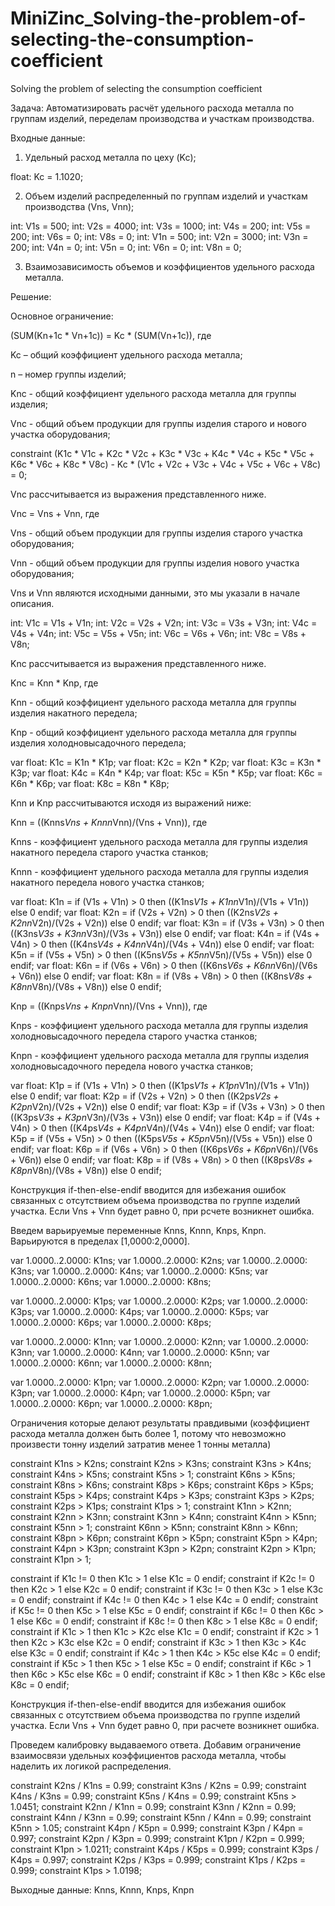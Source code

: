 # MiniZinc_Solving-the-problem-of-selecting-the-consumption-coefficient
Solving the problem of selecting the consumption coefficient

Задача: Автоматизировать расчёт удельного расхода металла по группам изделий, переделам производства и участкам производства.

Входные данные: 

1) Удельный расход металла по цеху (Kc);

float: Kc = 1.1020;

2) Объем изделий распределенный по группам изделий и участкам производства (Vns, Vnn);

int: V1s = 500;
int: V2s = 4000;
int: V3s = 1000;
int: V4s = 200;
int: V5s = 200;
int: V6s = 0;
int: V8s = 0;
int: V1n = 500;
int: V2n = 3000;
int: V3n = 200;
int: V4n = 0;
int: V5n = 0;
int: V6n = 0;
int: V8n = 0;

3) Взаимозависимость объемов и коэффициентов удельного расхода металла.

Решение:

Основное ограничение:

(SUM(Kn+1c * Vn+1c)) = Kc * (SUM(Vn+1c)), где

Kc – общий коэффициент удельного расхода металла;

n – номер группы изделий;

Knc - общий коэффициент удельного расхода металла для группы изделия;

Vnc - общий объем продукции для группы изделия старого и нового участка оборудования;

constraint (K1c * V1c + K2c * V2c + K3c * V3c + K4c * V4c + K5c * V5c + K6c * V6c + K8c * V8c) - Kc * (V1c + V2c + V3c + V4c + V5c + V6c + V8c) = 0;

Vnc рассчитывается из выражения представленного ниже.

Vnc = Vns + Vnn, где

Vns - общий объем продукции для группы изделия старого участка оборудования;

Vnn - общий объем продукции для группы изделия нового участка оборудования;

Vns и Vnn являются исходными данными, это мы указали в начале описания.

int: V1c = V1s + V1n;
int: V2c = V2s + V2n;
int: V3c = V3s + V3n;
int: V4c = V4s + V4n;
int: V5c = V5s + V5n;
int: V6c = V6s + V6n;
int: V8c = V8s + V8n;

Knc рассчитывается из выражения представленного ниже.

Knc = Knn * Knp, где

Knn - общий коэффициент удельного расхода металла для группы изделия накатного передела;

Knp - общий коэффициент удельного расхода металла для группы изделия холодновысадочного передела;
	
var float: K1c = K1n * K1p;
var float: K2c = K2n * K2p;
var float: K3c = K3n * K3p;
var float: K4c = K4n * K4p;
var float: K5c = K5n * K5p;
var float: K6c = K6n * K6p;
var float: K8c = K8n * K8p;

Knn и Knp рассчитываются исходя из выражений ниже:

Knn = ((Knns*Vns + Knnn*Vnn)/(Vns + Vnn)), где

Knns -  коэффициент удельного расхода металла для группы изделия накатного передела старого участка станков;

Knnn -  коэффициент удельного расхода металла для группы изделия накатного передела нового участка станков;

var float: K1n = if (V1s + V1n) > 0 then ((K1ns*V1s + K1nn*V1n)/(V1s + V1n)) else 0 endif;
var float: K2n = if (V2s + V2n) > 0 then ((K2ns*V2s + K2nn*V2n)/(V2s + V2n)) else 0 endif;
var float: K3n = if (V3s + V3n) > 0 then ((K3ns*V3s + K3nn*V3n)/(V3s + V3n)) else 0 endif;
var float: K4n = if (V4s + V4n) > 0 then ((K4ns*V4s + K4nn*V4n)/(V4s + V4n)) else 0 endif;
var float: K5n = if (V5s + V5n) > 0 then ((K5ns*V5s + K5nn*V5n)/(V5s + V5n)) else 0 endif;
var float: K6n = if (V6s + V6n) > 0 then ((K6ns*V6s + K6nn*V6n)/(V6s + V6n)) else 0 endif;
var float: K8n = if (V8s + V8n) > 0 then ((K8ns*V8s + K8nn*V8n)/(V8s + V8n)) else 0 endif;

Knp = ((Knps*Vns + Knpn*Vnn)/(Vns + Vnn)), где

Knps - коэффициент удельного расхода металла для группы изделия холодновысадочного передела старого участка станков;

Knpn - коэффициент удельного расхода металла для группы изделия холодновысадочного передела нового участка станков;

var float: K1p = if (V1s + V1n) > 0 then ((K1ps*V1s + K1pn*V1n)/(V1s + V1n)) else 0 endif;
var float: K2p = if (V2s + V2n) > 0 then ((K2ps*V2s + K2pn*V2n)/(V2s + V2n)) else 0 endif;
var float: K3p = if (V3s + V3n) > 0 then ((K3ps*V3s + K3pn*V3n)/(V3s + V3n)) else 0 endif;
var float: K4p = if (V4s + V4n) > 0 then ((K4ps*V4s + K4pn*V4n)/(V4s + V4n)) else 0 endif;
var float: K5p = if (V5s + V5n) > 0 then ((K5ps*V5s + K5pn*V5n)/(V5s + V5n)) else 0 endif;
var float: K6p = if (V6s + V6n) > 0 then ((K6ps*V6s + K6pn*V6n)/(V6s + V6n)) else 0 endif;
var float: K8p = if (V8s + V8n) > 0 then ((K8ps*V8s + K8pn*V8n)/(V8s + V8n)) else 0 endif;

Конструкция if-then-else-endif вводится для избежания ошибок связанных с отсутствием объема производства по группе изделий участка. Если  Vns + Vnn будет равно 0, при рсчете возникнет ошибка.

Введем варьируемые переменные Knns, Knnn, Knps, Knpn. Варьируются в пределах [1,0000:2,0000].

var 1.0000..2.0000: K1ns;
var 1.0000..2.0000: K2ns;
var 1.0000..2.0000: K3ns;
var 1.0000..2.0000: K4ns;
var 1.0000..2.0000: K5ns;
var 1.0000..2.0000: K6ns;
var 1.0000..2.0000: K8ns;

var 1.0000..2.0000: K1ps;
var 1.0000..2.0000: K2ps;
var 1.0000..2.0000: K3ps;
var 1.0000..2.0000: K4ps;
var 1.0000..2.0000: K5ps;
var 1.0000..2.0000: K6ps;
var 1.0000..2.0000: K8ps;

var 1.0000..2.0000: K1nn;
var 1.0000..2.0000: K2nn;
var 1.0000..2.0000: K3nn;
var 1.0000..2.0000: K4nn;
var 1.0000..2.0000: K5nn;
var 1.0000..2.0000: K6nn;
var 1.0000..2.0000: K8nn;

var 1.0000..2.0000: K1pn;
var 1.0000..2.0000: K2pn;
var 1.0000..2.0000: K3pn;
var 1.0000..2.0000: K4pn;
var 1.0000..2.0000: K5pn;
var 1.0000..2.0000: K6pn;
var 1.0000..2.0000: K8pn;


Ограничения которые делают результаты правдивыми (коэффициент расхода металла должен быть более 1, потому что невозможно произвести тонну изделий затратив менее 1 тонны металла)

constraint K1ns > K2ns;
constraint K2ns > K3ns;
constraint K3ns > K4ns;
constraint K4ns > K5ns;
constraint K5ns > 1;
constraint K6ns > K5ns;
constraint K8ns > K6ns;
constraint K8ps > K6ps;
constraint K6ps > K5ps;
constraint K5ps > K4ps;
constraint K4ps > K3ps;
constraint K3ps > K2ps;
constraint K2ps > K1ps;
constraint K1ps > 1;
constraint K1nn > K2nn;
constraint K2nn > K3nn;
constraint K3nn > K4nn;
constraint K4nn > K5nn;
constraint K5nn > 1;
constraint K6nn > K5nn;
constraint K8nn > K6nn;
constraint K8pn > K6pn;
constraint K6pn > K5pn;
constraint K5pn > K4pn;
constraint K4pn > K3pn;
constraint K3pn > K2pn;
constraint K2pn > K1pn;
constraint K1pn > 1;

constraint if K1c != 0 then K1c > 1 else K1c = 0 endif;
constraint if K2c != 0 then K2c > 1 else K2c = 0 endif;
constraint if K3c != 0 then K3c > 1 else K3c = 0 endif;
constraint if K4c != 0 then K4c > 1 else K4c = 0 endif;
constraint if K5c != 0 then K5c > 1 else K5c = 0 endif;
constraint if K6c != 0 then K6c > 1 else K6c = 0 endif;
constraint if K8c != 0 then K8c > 1 else K8c = 0 endif;
constraint if K1c > 1 then K1c > K2c else K1c = 0 endif;
constraint if K2c > 1 then K2c > K3c else K2c = 0 endif;
constraint if K3c > 1 then K3c > K4c else K3c = 0 endif;
constraint if K4c > 1 then K4c > K5c else K4c = 0 endif;
constraint if K5c > 1 then K5c > 1 else K5c = 0 endif;
constraint if K6c > 1 then K6c > K5c else K6c = 0 endif;
constraint if K8c > 1 then K8c > K6c else K8c = 0 endif;

Конструкция if-then-else-endif вводится для избежания ошибок связанных с отсутствием объема производства по группе изделий участка. Если  Vns + Vnn будет равно 0, при расчете возникнет ошибка.

Проведем калибровку выдаваемого ответа. Добавим ограничение взаимосвязи удельных коэффициентов расхода металла, чтобы наделить их логикой распределения.

constraint K2ns / K1ns = 0.99;
constraint K3ns / K2ns = 0.99;
constraint K4ns / K3ns = 0.99;
constraint K5ns / K4ns = 0.99;
constraint K5ns > 1.0451;
constraint K2nn / K1nn = 0.99;
constraint K3nn / K2nn = 0.99;
constraint K4nn / K3nn = 0.99;
constraint K5nn / K4nn = 0.99;
constraint K5nn > 1.05;
constraint K4pn / K5pn = 0.999;
constraint K3pn / K4pn = 0.997;
constraint K2pn / K3pn = 0.999;
constraint K1pn / K2pn = 0.999;
constraint K1pn > 1.0211;
constraint K4ps / K5ps = 0.999;
constraint K3ps / K4ps = 0.997;
constraint K2ps / K3ps = 0.999;
constraint K1ps / K2ps = 0.999;
constraint K1ps > 1.0198;

Выходные данные:  Knns, Knnn, Knps, Knpn
